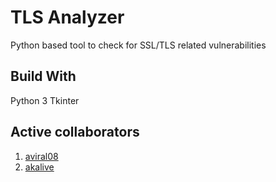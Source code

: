 # TLS Analyzer
Python based tool to check for SSL/TLS related vulnerabilities

## Build With
Python 3 Tkinter

## Active collaborators
1) [aviral08](https://github.com/aviral08)
2) [akalive](https://github.com/akalive)

